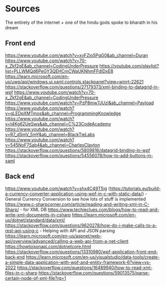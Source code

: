# Sources
The entirety of the internet + one of the hindu gods spoke to bharath in his dream
## Front end
https://www.youtube.com/watch?v=xvFZjo5PgG0&ab_channel=Duran
https://www.youtube.com/watch?v=70-x_Zkf2gE&ab_channel=CodingUnderPressure
https://youtube.com/playlist?list=PLLWMQd6PeGY3QEHCmCWaUKNhmFFdIDxE8
https://learn.microsoft.com/en-us/uwp/api/windows.ui.xaml.controls.stackpanel?view=winrt-22621
https://stackoverflow.com/questions/27179373/xml-binding-to-datagrid-in-wpf
https://www.youtube.com/watch?v=70-x_Zkf2gE&ab_channel=CodingUnderPressure
https://www.youtube.com/watch?v=PzP8mw7JUzI&ab_channel=Payload
https://www.youtube.com/watch?v=gLEDpXMTmos&ab_channel=ProgrammingKnowledge
https://www.youtube.com/watch?v=t4Kg62UeSws&ab_channel=C%23CodeAcademy
https://www.youtube.com/watch?v=R7_dSmV_5mY&ab_channel=BlackTieLabs
https://www.youtube.com/watch?v=545NoF7Sab4&ab_channel=CharlesClayton
https://stackoverflow.com/questions/5809816/datagrid-binding-in-wpf
https://stackoverflow.com/questions/54556078/how-to-add-buttons-in-xaml
## Back end
https://www.youtube.com/watch?v=shx4C49T5ig (https://tutorials.eu/build-a-currency-converter-application-using-wpf-in-c-with-static-data/) - General Currency Conversion to see how lots of stuff is implemented
https://www.c-sharpcorner.com/article/reading-and-writing-xml-in-C-Sharp/ - for XML DB
https://www.techieclues.com/blogs/how-to-read-and-write-xml-documents-in-csharp
https://learn.microsoft.com/en-us/dotnet/standard/data/xml/
https://stackoverflow.com/questions/9620278/how-do-i-make-calls-to-a-rest-api-using-c - Helping with API and JSON parsing
https://learn.microsoft.com/en-us/aspnet/web-api/overview/advanced/calling-a-web-api-from-a-net-client
https://howtojsonapi.com/dotnetcore.html
https://stackoverflow.com/questions/13310980/wpf-application-front-end-back-end
https://learn.microsoft.com/en-us/visualstudio/data-tools/create-a-simple-data-application-with-wpf-and-entity-framework-6?view=vs-2022
https://stackoverflow.com/questions/16489940/how-to-read-xml-files-in-c-sharp
https://stackoverflow.com/questions/59013575/parse-certain-node-of-xml-file?rq=1
